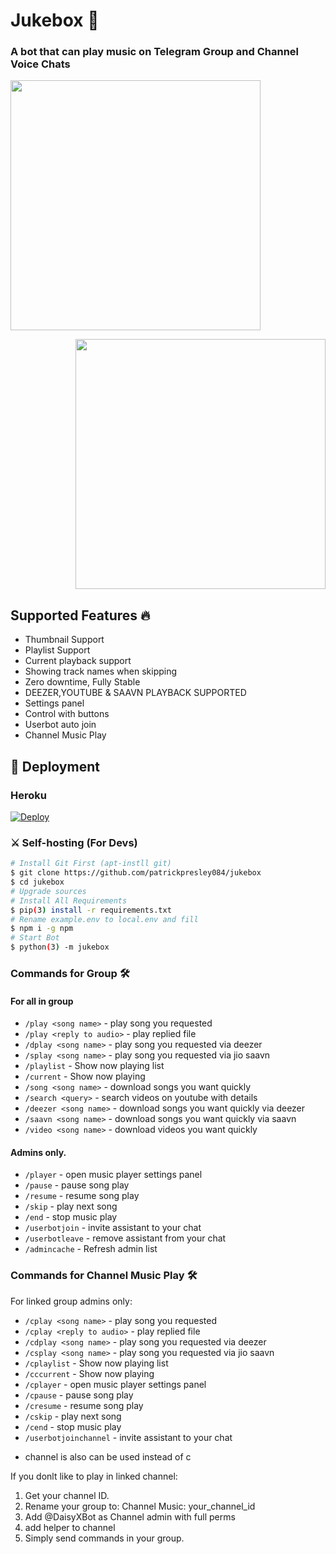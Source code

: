 <h1 align="centre">Jukebox 🎵</h1>

### A bot that can play music on Telegram Group and Channel Voice Chats

<p align="left">
  <a href="https://telegra.ph/file/3d14b9883baccf71f2229.jpg">
     <img height="400px" src="https://telegra.ph/file/3d14b9883baccf71f2229.jpg">
  </a>
</p>

<p align="right">
  <a href="https://telegra.ph/file/23cfc4db1ff66d78429b5.jpg">
     <img height="400px" src="https://telegra.ph/file/23cfc4db1ff66d78429b5.jpg">
  </a>
</p>

<h2> Supported Features 🔥 </h2>

- Thumbnail Support
- Playlist Support
- Current playback support
- Showing track names when skipping
- Zero downtime, Fully Stable
- DEEZER,YOUTUBE & SAAVN PLAYBACK SUPPORTED
- Settings panel
- Control with buttons
- Userbot auto join
- Channel Music Play

## 🚀 Deployment

### Heroku

[![Deploy](https://www.herokucdn.com/deploy/button.svg)](https://heroku.com/deploy?template=https://github.com/patrickpresley084/jukebox)


### ⚔ Self-hosting (For Devs) 
```sh
# Install Git First (apt-instll git)
$ git clone https://github.com/patrickpresley084/jukebox
$ cd jukebox
# Upgrade sources
# Install All Requirements 
$ pip(3) install -r requirements.txt
# Rename example.env to local.env and fill
$ npm i -g npm
# Start Bot 
$ python(3) -m jukebox
```

### Commands for Group 🛠
#### For all in group

- `/play <song name>` - play song you requested
- `/play <reply to audio>` - play replied file
- `/dplay <song name>` - play song you requested via deezer
- `/splay <song name>` - play song you requested via jio saavn
- `/playlist` - Show now playing list
- `/current` - Show now playing
- `/song <song name>` - download songs you want quickly
- `/search <query>` - search videos on youtube with details
- `/deezer <song name>` - download songs you want quickly via deezer
- `/saavn <song name>` - download songs you want quickly via saavn
- `/video <song name>` - download videos you want quickly

#### Admins only.
- `/player` - open music player settings panel
- `/pause` - pause song play
- `/resume` - resume song play
- `/skip` - play next song
- `/end` - stop music play
- `/userbotjoin` - invite assistant to your chat
- `/userbotleave` - remove assistant from your chat
- `/admincache` - Refresh admin list

### Commands for Channel Music Play 🛠
For linked group admins only:
- `/cplay <song name>` - play song you requested
- `/cplay <reply to audio>` - play replied file
- `/cdplay <song name>` - play song you requested via deezer
- `/csplay <song name>` - play song you requested via jio saavn
- `/cplaylist` - Show now playing list
- `/cccurrent` - Show now playing
- `/cplayer` - open music player settings panel
- `/cpause` - pause song play
- `/cresume` - resume song play
- `/cskip` - play next song
- `/cend` - stop music play
- `/userbotjoinchannel` - invite assistant to your chat
* channel is also can be used instead of c

If you donlt like to play in linked channel:
 1. Get your channel ID.
 2. Rename your group to: Channel Music: your_channel_id
 3. Add @DaisyXBot as Channel admin with full perms
 4. add helper to channel
 5. Simply send commands in your group.

